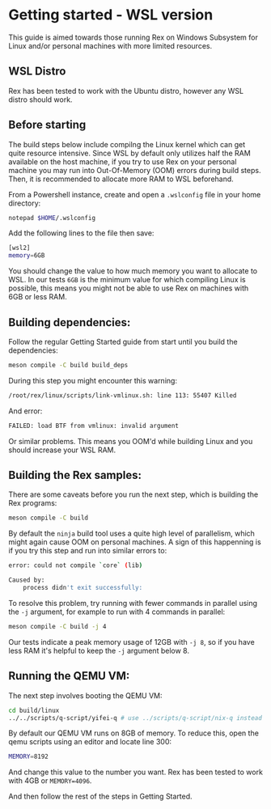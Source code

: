 # Getting started - WSL version

This guide is aimed towards those running Rex on Windows Subsystem for Linux and/or personal machines with more limited resources.

## WSL Distro

Rex has been tested to work with the Ubuntu distro, however any WSL distro should work.

## Before starting

The build steps below include compilng the Linux kernel which can get quite resource intensive. Since WSL by default only utilizes half the RAM available on the host machine, if you try to use Rex on your personal machine you may run into Out-Of-Memory (OOM) errors during build steps. Then, it is recommended to allocate more RAM to WSL beforehand.

From a Powershell instance, create and open a `.wslconfig` file in your home directory:
```bash
notepad $HOME/.wslconfig
```

Add the following lines to the file then save:
```bash
[wsl2]
memory=6GB
```

You should change the value to how much memory you want to allocate to WSL. In our tests `6GB` is the minimum value for which compiling Linux is possible, this means you might not be able to use Rex on machines with 6GB or less RAM.

## Building dependencies:

Follow the regular Getting Started guide from start until you build the dependencies:

```bash
meson compile -C build build_deps
```

During this step you might encounter this warning:

```bash
/root/rex/linux/scripts/link-vmlinux.sh: line 113: 55407 Killed                  LLVM_OBJCOPY="${OBJCOPY}" ${PAHOLE} -J ${PAHOLE_FLAGS} ${1}
```

And error:

```bash
FAILED: load BTF from vmlinux: invalid argument
```

Or similar problems. This means you OOM'd while building Linux and you should increase your WSL RAM.

## Building the Rex samples:

There are some caveats before you run the next step, which is building the Rex programs:

```bash
meson compile -C build
```

By default the `ninja` build tool uses a quite high level of parallelism, which might again cause OOM on personal machines. A sign of this happenning is if you try this step and run into similar errors to:

```bash
error: could not compile `core` (lib)

Caused by:
    process didn't exit successfully:
```

To resolve this problem, try running with fewer commands in parallel using the `-j` argument, for example to run with 4 commands in parallel:

```bash
meson compile -C build -j 4
```

Our tests indicate a peak memory usage of 12GB with `-j 8`, so if you have less RAM it's helpful to keep the `-j` argument below 8.

## Running the QEMU VM:

The next step involves booting the QEMU VM:

```bash
cd build/linux
../../scripts/q-script/yifei-q # use ../scripts/q-script/nix-q instead if you are using Nix
```

By default our QEMU VM runs on 8GB of memory. To reduce this, open the qemu scripts using an editor and locate line 300:

```bash
MEMORY=8192
```

And change this value to the number you want. Rex has been tested to work with 4GB or `MEMORY=4096`.

And then follow the rest of the steps in Getting Started.